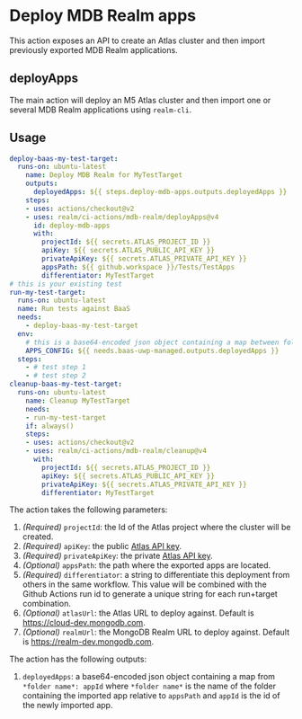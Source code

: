 # Deploy MDB Realm apps

This action exposes an API to create an Atlas cluster and then import previously exported MDB Realm applications.

## deployApps

The main action will deploy an M5 Atlas cluster and then import one or several MDB Realm applications using `realm-cli`.

## Usage

```yaml
deploy-baas-my-test-target:
  runs-on: ubuntu-latest
    name: Deploy MDB Realm for MyTestTarget
    outputs:
      deployedApps: ${{ steps.deploy-mdb-apps.outputs.deployedApps }}
    steps:
    - uses: actions/checkout@v2
    - uses: realm/ci-actions/mdb-realm/deployApps@v4
      id: deploy-mdb-apps
      with:
        projectId: ${{ secrets.ATLAS_PROJECT_ID }}
        apiKey: ${{ secrets.ATLAS_PUBLIC_API_KEY }}
        privateApiKey: ${{ secrets.ATLAS_PRIVATE_API_KEY }}
        appsPath: ${{ github.workspace }}/Tests/TestApps
        differentiator: MyTestTarget
# this is your existing test
run-my-test-target:
  runs-on: ubuntu-latest
  name: Run tests against BaaS
  needs:
    - deploy-baas-my-test-target
  env:
    # this is a base64-encoded json object containing a map between folder name - app id
    APPS_CONFIG: ${{ needs.baas-uwp-managed.outputs.deployedApps }}
  steps:
    - # test step 1
    - # test step 2
cleanup-baas-my-test-target:
  runs-on: ubuntu-latest
    name: Cleanup MyTestTarget
    needs:
    - run-my-test-target
    if: always()
    steps:
    - uses: actions/checkout@v2
    - uses: realm/ci-actions/mdb-realm/cleanup@v4
      with:
        projectId: ${{ secrets.ATLAS_PROJECT_ID }}
        apiKey: ${{ secrets.ATLAS_PUBLIC_API_KEY }}
        privateApiKey: ${{ secrets.ATLAS_PRIVATE_API_KEY }}
        differentiator: MyTestTarget

```

The action takes the following parameters:

1. *(Required)* `projectId`: the Id of the Atlas project where the cluster will be created.
1. *(Required)* `apiKey`: the public [Atlas API key](https://docs.atlas.mongodb.com/configure-api-access/).
1. *(Required)* `privateApiKey`: the private [Atlas API key](https://docs.atlas.mongodb.com/configure-api-access/).
1. *(Optional)* `appsPath`: the path where the exported apps are located.
1. *(Required)* `differentiator`: a string to differentiate this deployment from others in the same workflow. This value will be combined with the Github Actions run id to generate a unique string for each run+target combination.
1. *(Optional)* `atlasUrl`: the Atlas URL to deploy against. Default is https://cloud-dev.mongodb.com.
1. *(Optional)* `realmUrl`: the MongoDB Realm URL to deploy against. Default is https://realm-dev.mongodb.com.

The action has the following outputs:

1. `deployedApps`: a base64-encoded json object containing a map from `*folder name*: appId` where `*folder name*` is the name of the folder containing the imported app relative to `appsPath` and `appId` is the id of the newly imported app.